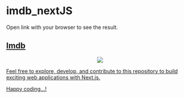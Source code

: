 # imdb_nextJS

Open link with your browser to see the result.

## [Imdb](https://imdb-next-js.vercel.app/) 

<div align="center">
<a href="https://imdb-next-js.vercel.app/">
<img  src="https://i.ibb.co/kJfqMKV/imdb-next-js-vercel-app-2024-01-12-08-44-51.png"/>
</div>












Feel free to explore, develop, and contribute to this repository to build exciting web applications with Next.js.

Happy coding...!
